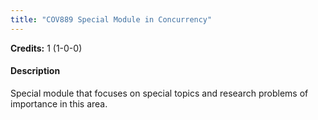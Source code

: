 ```yaml
---
title: "COV889 Special Module in Concurrency"
---
```

**Credits:** 1 (1-0-0)

#### Description
Special module that focuses on special topics and research problems of importance in this area.